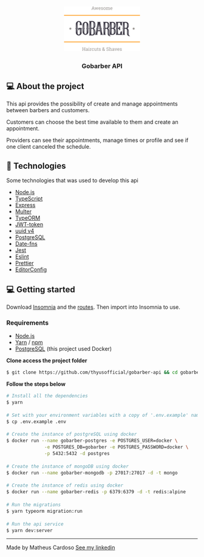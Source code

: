 <h1 align="center">
  <img alt="Logo" src=".github/logo.svg" width="200px">
</h1>

<h3 align="center">
   Gobarber API
</h3>

## 💻 About the project

This api provides the possibility of create and manage appointments between barbers and customers.

Customers can choose the best time available to them and create an appointment.

Providers can see their appointments, manage times or profile and see if one client canceled the schedule.

## 🚀 Technologies

Some technologies that was used to develop this api

- [Node.js](https://nodejs.org/en/)
- [TypeScript](https://www.typescriptlang.org/)
- [Express](https://expressjs.com/pt-br/)
- [Multer](https://github.com/expressjs/multer)
- [TypeORM](https://typeorm.io/#/)
- [JWT-token](https://jwt.io/)
- [uuid v4](https://github.com/thenativeweb/uuidv4/)
- [PostgreSQL](https://www.postgresql.org/)
- [Date-fns](https://date-fns.org/)
- [Jest](https://jestjs.io/)
- [Eslint](https://eslint.org/)
- [Prettier](https://prettier.io/)
- [EditorConfig](https://editorconfig.org/)

## 💻 Getting started

Download [Insomnia](https://insomnia.rest) and the <a href="https://github.com/thyusofficial/gobarber-api/blob/master/.github/Insomnia.json">routes</a>. Then import into Insomnia to use.

### Requirements

- [Node.js](https://nodejs.org/en/)
- [Yarn](https://classic.yarnpkg.com/) / [npm](https://www.npmjs.com/)
- [PostgreSQL](https://www.postgresql.org/) (this project used Docker)

**Clone access the project folder**

```bash
$ git clone https://github.com/thyusofficial/gobarber-api && cd gobarber-api
```

**Follow the steps below**

```bash
# Install all the dependencies
$ yarn

# Set with your environment variables with a copy of '.env.example' named '.env'.
$ cp .env.example .env

# Create the instance of postgreSQL using docker
$ docker run --name gobarber-postgres -e POSTGRES_USER=docker \
              -e POSTGRES_DB=gobarber -e POSTGRES_PASSWORD=docker \
              -p 5432:5432 -d postgres

# Create the instance of mongoDB using docker
$ docker run --name gobarber-mongodb -p 27017:27017 -d -t mongo

# Create the instance of redis using docker
$ docker run --name gobarber-redis -p 6379:6379 -d -t redis:alpine

# Run the migrations
$ yarn typeorm migration:run

# Run the api service
$ yarn dev:server
```

---

Made by Matheus Cardoso [See my linkedin](https://www.linkedin.com/in/thyus/)
